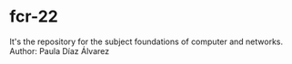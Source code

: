# fcr-22
It's the repository for the subject foundations of computer and networks.
Author: Paula Díaz Álvarez

